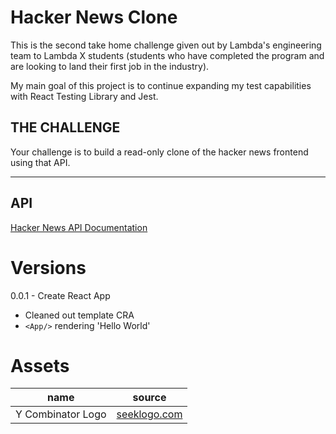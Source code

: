 # Hacker News Clone
This is the second take home challenge given out by Lambda's engineering team to Lambda X students (students who have completed the program and are looking to land their first job in the industry). 

My main goal of this project is to continue expanding my test capabilities with React Testing Library and Jest. 

## **THE CHALLENGE**
Your challenge is to build a read-only clone of the hacker news frontend using that API.

---

## API
[Hacker News API Documentation](https://github.com/HackerNews/API)


# Versions
<summary>0.0.1 - Create React App</summary>

- Cleaned out template CRA
- `<App/>` rendering 'Hello World' 
</details>

# Assets
| name              | source | 
| ---               | ---    | 
| Y Combinator Logo | [seeklogo.com](https://seeklogo.com/vector-logo/274103/y-combinator) |